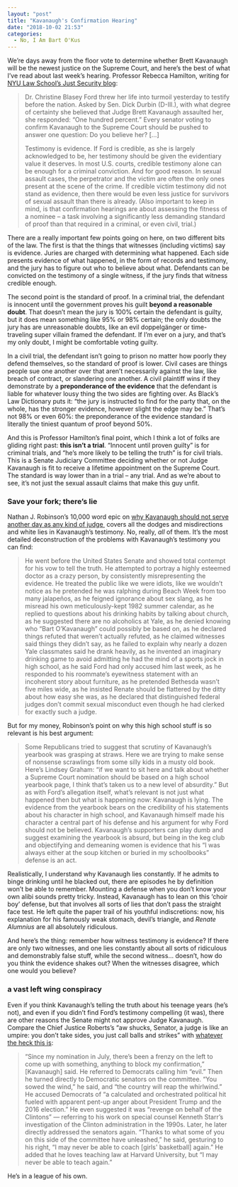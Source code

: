 ```yaml
---
layout: "post"
title: "Kavanaugh's Confirmation Hearing"
date: "2018-10-02 21:53"
categories:
  - No, I Am Bart O'Kus
---
```


We’re days away from the floor vote to determine whether Brett Kavanaugh will be the newest justice on the Supreme Court, and here’s the best of what I’ve read about last week’s hearing. Professor Rebecca Hamilton, writing for [NYU Law School’s Just Security blog](https://www.justsecurity.org/60903/credible-long-attacker-guy-kavanaugh-ford/):

> Dr. Christine Blasey Ford threw her life into turmoil yesterday to testify before the nation. Asked by Sen. Dick Durbin (D-Ill.), with what degree of certainty she believed that Judge Brett Kavanaugh assaulted her, she responded: “One hundred percent.” Every senator voting to confirm Kavanaugh to the Supreme Court should be pushed to answer one question: Do you believe her? \[…]
>
> Testimony is evidence. If Ford is credible, as she is largely acknowledged to be, her testimony should be given the evidentiary value it deserves. In most U.S. courts, credible testimony alone can be enough for a criminal conviction. And for good reason. In sexual assault cases, the perpetrator and the victim are often the only ones present at the scene of the crime. If credible victim testimony did not stand as evidence, then there would be even less justice for survivors of sexual assault than there is already. (Also important to keep in mind, is that confirmation hearings are about assessing the fitness of a nominee – a task involving a significantly less demanding standard of proof than that required in a criminal, or even civil, trial.)

There are a really important few points going on here, on two different bits of the law. The first is that the things that witnesses (including victims) say is evidence. Juries are charged with determining what happened. Each side presents evidence of what happened, in the form of records and testimony, and the jury has to figure out who to believe about what. Defendants can be convicted on the testimony of a single witness, if the jury finds that witness credible enough.

The second point is the standard of proof. In a criminal trial, the defendant is innocent until the government proves his guilt **beyond a reasonable doubt**. That doesn’t mean the jury is 100% certain the defendant is guilty, but it does mean something like 95% or 98% certain; the only doubts the jury has are unreasonable doubts, like an evil doppelgänger or time-traveling super villain framed the defendant. If I’m ever on a jury, and that’s my only doubt, I might be comfortable voting guilty.

In a civil trial, the defendant isn’t going to prison no matter how poorly they defend themselves, so the standard of proof is lower. Civil cases are things people sue one another over that aren’t necessarily against the law, like breach of contract, or slandering one another. A civil plaintiff wins if they demonstrate by a **preponderance of the evidence** that the defendant is liable for whatever lousy thing the two sides are fighting over. As Black’s Law Dictionary puts it: “the jury is instructed to find for the party that, on the whole, has the stronger evidence, however slight the edge may be.” That’s not 98% or even 60%: the preponderance of the evidence standard is literally the tiniest quantum of proof beyond 50%.

And this is Professor Hamilton’s final point, which I think a lot of folks are gliding right past: **this isn’t a trial**. “Innocent until proven guilty” is for criminal trials, and “he’s more likely to be telling the truth” is for civil trials. This is a Senate Judiciary Committee deciding whether or not Judge Kavanaugh is fit to receive a lifetime appointment on the Supreme Court. The standard is way lower than in a trial – any trial. And as we’re about to see, it’s not just the sexual assault claims that make this guy unfit.

### Save your fork; there’s lie

Nathan J. Robinson’s 10,000 word epic on [why Kavanaugh should not serve another day as any kind of judge ](https://www.currentaffairs.org/2018/09/how-we-know-kavanaugh-is-lying) covers all the dodges and misdirections and white lies in Kavanaugh’s testimony. No, really, *all* of them. It’s the most detailed deconstruction of the problems with Kavanaugh’s testimony you can find:

> He went before the United States Senate and showed total contempt for his vow to tell the truth. He attempted to portray a highly esteemed doctor as a crazy person, by consistently misrepresenting the evidence. He treated the public like we were idiots, like we wouldn’t notice as he pretended he was ralphing during Beach Week from too many jalapeños, as he feigned ignorance about sex slang, as he misread his own meticulously-kept 1982 summer calendar, as he replied to questions about his drinking habits by talking about church, as he suggested there are no alcoholics at Yale, as he denied knowing who “Bart O’Kavanaugh” could possibly be based on, as he declared things refuted that weren’t actually refuted, as he claimed witnesses said things they didn’t say, as he failed to explain why nearly a dozen Yale classmates said he drank heavily, as he invented an imaginary drinking game to avoid admitting he had the mind of a sports jock in high school, as he said Ford had only accused him last week, as he responded to his roommate’s eyewitness statement with an incoherent story about furniture, as he pretended Bethesda wasn’t five miles wide, as he insisted Renate should be flattered by the ditty about how easy she was, as he declared that distinguished federal judges don’t commit sexual misconduct even though he had clerked for exactly such a judge.

But for my money, Robinson’s point on why this high school stuff is so relevant is his best argument:

> Some Republicans tried to suggest that scrutiny of Kavanaugh’s yearbook was grasping at straws. Here we are trying to make sense of nonsense scrawlings from some silly kids in a musty old book. Here’s Lindsey Graham: “if we want to sit here and talk about whether a Supreme Court nomination should be based on a high school yearbook page, I think that’s taken us to a new level of absurdity.” But as with Ford’s allegation itself, what’s relevant is not just what happened then but what is happening now: Kavanaugh is lying. The evidence from the yearbook bears on the credibility of his statements about his character in high school, and Kavanaugh himself made his character a central part of his defense and his argument for why Ford should not be believed. Kavanaugh’s supporters can play dumb and suggest examining the yearbook is absurd, but being in the keg club and objectifying and demeaning women is evidence that his “I was always either at the soup kitchen or buried in my schoolbooks” defense is an act.

Realistically, I understand why Kavanaugh lies constantly. If he admits to binge drinking until he blacked out, there are episodes he by definition won’t be able to remember. Mounting a defense when you don’t know your own alibi sounds pretty tricky. Instead, Kavanaugh has to lean on this ‘choir boy’ defense, but that involves all sorts of lies that don’t pass the straight face test. He left quite the paper trail of his youthful indiscretions: now, his explanation for his famously weak stomach, devil’s triangle, and *Renate Alumnius* are all absolutely ridiculous.

And here’s the thing: remember how witness testimony is evidence? If there are only two witnesses, and one lies constantly about all sorts of ridiculous and demonstrably false stuff, while the second witness… doesn’t, how do you think the evidence shakes out? When the witnesses disagree, which one would you believe?

### a vast left wing conspiracy

Even if you think Kavanaugh’s telling the truth about his teenage years (he’s not), and even if you didn’t find Ford’s testimony compelling (it was), there are other reasons the Senate might not approve Judge Kavanaugh. Compare the Chief Justice Roberts’s “aw shucks, Senator, a judge is like an umpire: you don’t take sides, you just call balls and strikes” with [whatever the heck this is](https://www.washingtonpost.com/politics/2018/09/27/brett-kavanaugh-just-got-remarkably-angry-political-supreme-court-nominee/):

> “Since my nomination in July, there’s been a frenzy on the left to come up with something, anything to block my confirmation,” \[Kavanaugh] said. He referred to Democrats calling him “evil.” Then he turned directly to Democratic senators on the committee. “You sowed the wind,” he said, and “the country will reap the whirlwind.” He accused Democrats of “a calculated and orchestrated political hit fueled with apparent pent-up anger about President Trump and the 2016 election.” He even suggested it was “revenge on behalf of the Clintons” — referring to his work on special counsel Kenneth Starr’s investigation of the Clinton administration in the 1990s. Later, he later directly addressed the senators again. “Thanks to what some of you on this side of the committee have unleashed,” he said, gesturing to his right, “I may never be able to coach \[girls' basketball] again.” He added that he loves teaching law at Harvard University, but “I may never be able to teach again.”

He’s in a league of his own.